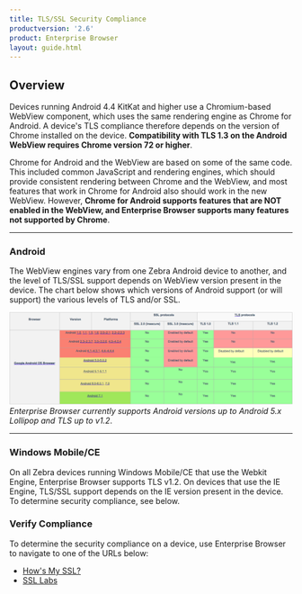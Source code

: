 ```yaml
---
title: TLS/SSL Security Compliance
productversion: '2.6'
product: Enterprise Browser
layout: guide.html
---
```

## Overview

Devices running Android 4.4 KitKat and higher use a Chromium-based WebView component, which uses the same rendering engine as Chrome for Android. A device's TLS compliance therefore depends on the version of Chrome installed on the device. **Compatibility with TLS 1.3 on the Android WebView requires Chrome version 72 or higher**.

Chrome for Android and the WebView are based on some of the same code. This included common JavaScript and rendering engines, which should provide consistent rendering between Chrome and the WebView, and most features that work in Chrome for Android also should work in the new WebView. However, **Chrome for Android supports features that are NOT enabled in the WebView, and Enterprise Browser supports many features not supported by Chrome**.


<!-- 1/13/20- Per eng (TUT-36026) replaced original content (below) with a version of the description from https://developer.chrome.com/multidevice/webview/overview
Compliance of Enterprise Browser with Secure Sockets Layer (SSL) and the newer Transport Layer Security (TLS) protocols is determined by the operating system running on the device and the WebView that's in use. The highest security compliance currently supported by Enterprise Browser on devices running Android or Windows Mobile/CE is TLS 1.2.

SSL and TLS (which replaced SSL 3.0 in 1999) are transport protocols that encrypt network communications, and are most often used to protect web browsing, email, instant messaging and other web-based apps. See the [Certificates guide](../certificates) for information about using TLS to secure communications between one or more servers and Enterprise Browser clients attempting to connect. 

 -->

 -----

### Android
The WebView engines vary from one Zebra Android device to another, and the level of TLS/SSL support depends on WebView version present in the device. The chart below shows which versions of Android support (or will support) the various levels of TLS and/or SSL. 

![img](eb_tls_support.png)
_Enterprise Browser currently supports Android versions up to Android 5.x Lollipop and TLS up to v1.2_.
<br>

-----

### Windows Mobile/CE 
On all Zebra devices running Windows Mobile/CE that use the Webkit Engine, Enterprise Browser supports TLS v1.2. On devices that use the IE Engine, TLS/SSL support depends on the IE version present in the device. To determine security compliance, see below.

### Verify Compliance

To determine the security compliance on a device, use Enterprise Browser to navigate to one of the URLs below:

* [How's My SSL?](https://www.howsmyssl.com)
* [SSL Labs](https://www.ssllabs.com/ssltest/viewMyClient.html)


